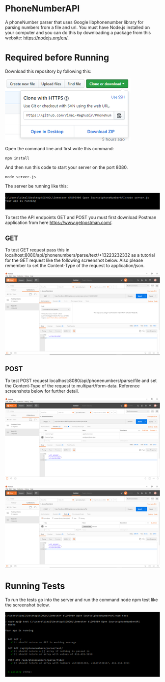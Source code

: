 # PhoneNumberAPI
A phoneNumber parser that uses Google libphonenumber library for parsing numbers from a file and url. You must have
Node.js installed on your computer and you can do this by downloading a package from this website: https://nodejs.org/en/.

# Required before Running
Download this repository by following this: 

![Download](images/Download.PNG)

Open the command line and first write this command: 
```ch
npm install
```
And then run this code to start your server on the port 8080.
```ch
node server.js
```
The server be running like this: 

![Server](images/server.png)

To test the API endpoints GET and POST you must first download Postman application from here https://www.getpostman.com/.

## GET
To test GET request pass this in localhost:8080/api/phonenumbers/parse/text/+13223232332 as a tutorial for the GET request like the following screenshot below.
Also please remember to set the Content-Type of the request to application/json.

![GET](images/get.PNG)

## POST
To test POST request localhost:8080/api/phonenumbers/parse/file and set the Content-Type of the request to multipart/form-data. Reference screenshots below for further detail.

![POST1](images/post.PNG)

![POST2](images/post2.PNG)

# Running Tests
To run the tests go into the server and run the command node npm test like the screenshot below.

![Test](images/test.PNG)


